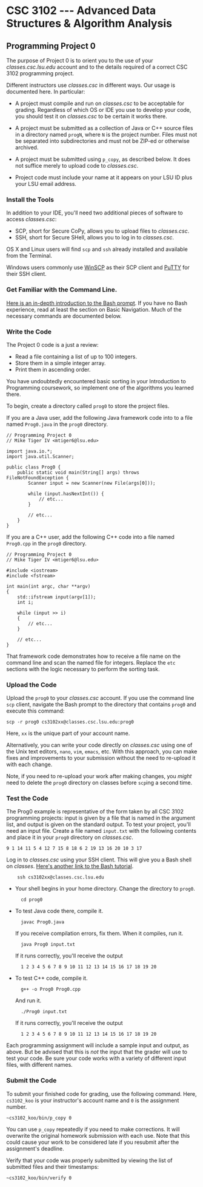 # CSC 3102 --- Advanced Data Structures & Algorithm Analysis

## Programming Project 0

The purpose of Project 0 is to orient you to the use of your *classes.csc.lsu.edu* account and to the details required of a correct CSC 3102 programming project.

Different instructors use *classes.csc* in different ways. Our usage is documented here. In particular:

- A project must compile and run on *classes.csc* to be acceptable for grading. Regardless of which OS or IDE you use to develop your code, you should test it on *classes.csc* to be certain it works there.

- A project must be submitted as a collection of Java or C++ source files in a directory named `progN`, where `N` is the project number. Files must not be separated into subdirectories and must not be ZIP-ed or otherwise archived.

- A project must be submitted using `p_copy`, as described below. It does not suffice merely to upload code to *classes.csc*.

- Project code must include your name at it appears on your LSU ID plus your LSU email address.

### Install the Tools

In addition to your IDE, you'll need two additional pieces of software to access *classes.csc*:


- SCP, short for Secure CoPy, allows you to upload files to *classes.csc*.
- SSH, short for Secure SHell, allows you to log in to *classes.csc*.

OS X and Linux users will find `scp` and `ssh` already installed and available from the Terminal.

Windows users commonly use [WinSCP](https://winscp.net/eng/download.php) as their SCP client and [PuTTY](http://www.chiark.greenend.org.uk/~sgtatham/putty/download.html) for their SSH client.

### Get Familiar with the Command Line.

[Here is an in-depth introduction to the Bash prompt](http://ryanstutorials.net/linuxtutorial/). If you have no Bash experience, read at least the section on Basic Navigation. Much of the necessary commands are documented below.

### Write the Code

The Project 0 code is a just a review:

- Read a file containing a list of up to 100 integers.
- Store them in a simple integer array.
- Print them in ascending order.

You have undoubtedly encountered basic sorting in your Introduction to Programming coursework, so implement one of the algorithms you learned there.

To begin, create a directory called `prog0` to store the project files.

If you are a Java user, add the following Java framework code into to a file named `Prog0.java` in the `prog0` directory.

    // Programming Project 0
    // Mike Tiger IV <mtiger6@lsu.edu>

    import java.io.*;
    import java.util.Scanner;

    public class Prog0 {
        public static void main(String[] args) throws FileNotFoundException {
            Scanner input = new Scanner(new File(args[0]));

            while (input.hasNextInt()) {
                // etc...
            }

            // etc...
        }
    }

If you are a C++ user, add the following C++ code into a file named `Prog0.cpp` in the `prog0` directory.

    // Programming Project 0
    // Mike Tiger IV <mtiger6@lsu.edu>

    #include <iostream>
    #include <fstream>

    int main(int argc, char **argv)
    {
        std::ifstream input(argv[1]);
        int i;

        while (input >> i)
        {
            // etc...
        }

        // etc...
    }

That framework code demonstrates how to receive a file name on the command line and scan the named file for integers. Replace the `etc` sections with the logic necessary to perform the sorting task.

### Upload the Code

Upload the `prog0` to your *classes.csc* account. If you use the command line `scp` client, navigate the Bash prompt to the directory that contains `prog0` and execute this command:

    scp -r prog0 cs3102xx@classes.csc.lsu.edu:prog0

Here, `xx` is the unique part of your account name.

Alternatively, you can write your code directly on *classes.csc* using one of the Unix text editors, `nano`, `vim`, `emacs`, etc. With this approach, you can make fixes and improvements to your submission without the need to re-upload it with each change.

Note, if you need to re-upload your work after making changes, you *might* need to delete the `prog0` directory on classes before `scp`ing a second time.

### Test the Code

The Prog0 example is representative of the form taken by all CSC 3102 programming projects: input is given by a file that is named in the argument list, and output is given on the standard output. To test your project, you'll need an input file. Create a file named `input.txt` with the following contents and place it in your `prog0` directory on *classes.csc*.

    9 1 14 11 5 4 12 7 15 8 18 6 2 19 13 16 20 10 3 17

Log in to *classes.csc* using your SSH client. This will give you a Bash shell on *classes*. [Here's another link to the Bash tutorial](http://ryanstutorials.net/linuxtutorial/).

        ssh cs3102xx@classes.csc.lsu.edu

- Your shell begins in your home directory. Change the directory to `prog0`.

        cd prog0

- To test Java code there, compile it.

        javac Prog0.java

    If you receive compilation errors, fix them. When it compiles, run it.

        java Prog0 input.txt

    If it runs correctly, you'll receive the output

        1 2 3 4 5 6 7 8 9 10 11 12 13 14 15 16 17 18 19 20

- To test C++ code, compile it.

        g++ -o Prog0 Prog0.cpp

    And run it.

        ./Prog0 input.txt

    If it runs correctly, you'll receive the output

        1 2 3 4 5 6 7 8 9 10 11 12 13 14 15 16 17 18 19 20

Each programming assignment will include a sample input and output, as above. But be advised that this is *not* the input that the grader will use to test your code. Be sure your code works with a variety of different input files, with different names.

### Submit the Code

To submit your finished code for grading, use the following command. Here, `cs3102_koo` is your instructor's account name and `0` is the assignment number.

    ~cs3102_koo/bin/p_copy 0

You can use `p_copy` repeatedly if you need to make corrections. It will overwrite the original homework submission with each use. Note that this could cause your work to be considered late if you resubmit after the assignment's deadline.

Verify that your code was properly submitted by viewing the list of submitted files and their timestamps:

    ~cs3102_koo/bin/verify 0
